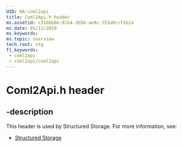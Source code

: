 ```yaml
---
UID: NA:coml2api
title: Coml2Api.h header
ms.assetid: c316bb8e-01b4-3b56-ae9c-353a0ccf1b2a
ms.date: 01/11/2019
ms.keywords: 
ms.topic: overview
tech.root: stg
f1_keywords:
 - coml2api
 - coml2api/coml2api
---
```


# Coml2Api.h header


## -description

This header is used by Structured Storage. For more information, see:

- [Structured Storage](../_stg/index.md)

